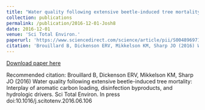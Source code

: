 ```yaml
---
title: "Water quality following extensive beetle-induced tree mortality: Interplay of aromatic carbon loading, disinfection byproducts, and hydrologic drivers"
collection: publications
permalink: /publication/2016-12-01-Josh8
date: 2016-12-01
venue: 'Sci Total Environ.'
paperurl: 'https://www.sciencedirect.com/science/article/pii/S0048969716312803?via%3Dihub'
citation: 'Brouillard B, Dickenson ERV, Mikkelson KM, Sharp JO (2016) Water quality following extensive beetle-induced tree mortality: Interplay of aromatic carbon loading, disinfection byproducts, and hydrologic drivers. Sci Total Environ. In press doi:10.1016/j.scitotenv.2016.06.106 '
---
```


<a href='https://www.sciencedirect.com/science/article/pii/S0048969716312803?via%3Dihub'>Download paper here</a>

Recommended citation: Brouillard B, Dickenson ERV, Mikkelson KM, Sharp JO (2016) Water quality following extensive beetle-induced tree mortality: Interplay of aromatic carbon loading, disinfection byproducts, and hydrologic drivers. Sci Total Environ. In press doi:10.1016/j.scitotenv.2016.06.106 